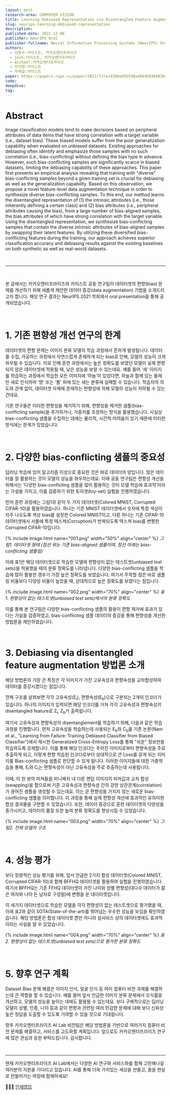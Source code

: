 ```yaml
---
layout: post
research-area: COMPUTER VISION
title: Learning Debiased Representation via Disentangled Feature Augmentation
slug: neurips-learning-debiased-representation
description:
published-date: 2021-12-06
publisher: NeurIPS Oral
publisher-fullname: Neural Information Processing Systems (NeurIPS) Oral
authors:
  - 이정수:카이스트, 카카오엔터프라이즈
  - josh:카이스트, 카카오엔터프라이즈
  - michael:카카오엔터프라이즈
  - 이지현:카이스트
  - 주재걸:카이스트
paper: https://papers.nips.cc/paper/2021/file/d360a502598a4b64b936683b44a5523a-Paper.pdf
code:
deepdive:
tag:
---
```


# Abstract

Image classification models tend to make decisions based on peripheral attributes of data items that have strong correlation with a target variable (i.e., dataset bias). These biased models suffer from the poor generalization capability when evaluated on unbiased datasets. Existing approaches for debiasing often identify and emphasize those samples with no such correlation (i.e., bias-conflicting) without defining the bias type in advance. However, such bias-conflicting samples are significantly scarce in biased datasets, limiting the debiasing capability of these approaches. This paper first presents an empirical analysis revealing that training with "diverse" bias-conflicting samples beyond a given training set is crucial for debiasing as well as the generalization capability. Based on this observation, we propose a novel feature-level data augmentation technique in order to synthesize diverse bias-conflicting samples. To this end, our method learns the disentangled representation of (1) the intrinsic attributes (i.e., those inherently defining a certain class) and (2) bias attributes (i.e., peripheral attributes causing the bias), from a large number of bias-aligned samples, the bias attributes of which have strong correlation with the target variable. Using the disentangled representation, we synthesize bias-conflicting samples that contain the diverse intrinsic attributes of bias-aligned samples by swapping their latent features. By utilizing these diversified bias-conflicting features during the training, our approach achieves superior classification accuracy and debiasing results against the existing baselines on both synthetic as well as real-world datasets.

<br/>

***

<br/>

본 글에서는 카카오엔터프라이즈와 카이스트 공동 연구팀이 데이터셋의 편향(bias) 문제를 개선하기 위해 새롭게 제안한 데이터 증강(data augmentation) 기법을 소개드리고자 합니다. 해당 연구 결과는 NeurIPS 2021 학회에서 oral presentation을 통해 공개되었습니다.

<br/>

# 1. 기존 편향성 개선 연구의 한계

데이터셋의 편향 문제는 이미지 분류 모델의 학습 과정에서 흔하게 발생됩니다. 데이터를 수집, 가공하는 과정에서 자연스럽게 존재하게 되는 bias로 인해, 모델의 성능이 크게 좌우될 수 있습니다. 이로 인해 훈련 과정에서는 높은 정확도를 보였던 모델이 실제 편향되지 않은 데이터셋에 적용될 때, 낮은 성능을 보일 수 있는데요. 예를 들어 ‘새’ 이미지를 학습하는 과정에서 학습한 모든 이미지에 ‘하늘’이 있었다면, 하늘과 함께 있는 물체만 새로 인식하여 ‘땅’ 또는 ‘풀’ 위에 있는 새는 분류에 실패할 수 있습니다. 학습자의 의도와 관계 없이, 데이터셋 자체에 존재하는 편향성에 의해 모델의 성능이 저하될 수 있는건데요.

기존 연구들은 이러한 편향성을 제거하기 위해, 편향성을 제거한 샘플(bias-conflicting sample)을 추가하거나, 가중치를 조정하는 방식을 활용했습니다. 사실상 bias-conflicting 샘플을 수집하는 데에는 물리적, 시간적 어려움이 있기 때문에 이러한 방식에는 한계가 있었습니다.

<br/>

# 2. 다양한 bias-conflicting 샘플의 중요성

딥러닝 학습에 있어 알고리즘 이상으로 중요한 것은 바로 데이터의 양입니다. 많은 데이터를 잘 활용하는 것이 모델의 성능을 좌우하는데요. 이에 공동 연구팀은 편향성 개선을 위해서는 ‘다양한 bias-conficting 샘플을 많이 활용하는 것이 모델 학습에 효과적’이라는 가설을 가지고, 이를 검증하기 위한 토이셋(toy-set) 실험을 진행하였습니다.

먼저 훈련 과정에는 그림1과 같이 두 가지 데이터셋(Colored MNIST, Corrupted CIFAR-10)을 활용하였습니다. 하나는 기존 MNIST 데이터셋에서 숫자에 특정 색상이 자주 나오도록 색상 bias를 설정한 Colored MNIST이고, 다른 하나는 기존 CIFAR-10 데이터셋에서 사물에 특정 텍스쳐(Corruption)가 반복되도록 텍스쳐 bias를 변형한 Corrupted CIFAR-10입니다.

{% include image.html name="001.png" width="50%" align="center" %}
<em class="center">그림1. 데이터셋 형태
(점선 위는 기존 bias-aligned 샘플이며, 점선 아래는 bias-conflicting 샘플임)</em>

아래 표1은 해당 데이터셋으로 학습한 모델에 편향성이 없는 테스트셋(unbiased test sets)을 적용했을 때의 분류 정확도를 나타냅니다. 다양한 bias-conflicting 샘플을 학습에 많이 활용한 경우가 가장 높은 정확도를 보였습니다. 여기서 주목할 점은 바로 샘플링 비율보다 다양성 비율이 높았을 때, 상대적으로 높은 정확도를 보였다는 점입니다.

{% include image.html name="002.png" width="70%" align="center" %}
<em class="center">표1. 편향성이 없는 테스트셋(unbiased test sets)에서의 분류 정확도</em>

이를 통해 본 연구팀은 다양한 bias-conflicting 샘플의 활용이 편향 제거에 효과가 있다는 가설을 검증하였고,  bias-conflicting 샘플 데이터의 증강을 통해 편향성을 개선한 방법론을 제안하였습니다.

<br/>

# 3. Debiasing via disentangled feature augmentation 방법론 소개

해당 방법론의 가장 큰 특징은 각 이미지가 가진 고유속성과 편향속성을 교차합성하여 데이터를 증강시켰다는 점입니다.

전체 구조를 살펴보면 각각 고유속성(E<sub>i</sub>), 편향속성(E<sub>b</sub>)으로 구분되는 2개의 인코더가 있습니다. 하나의 이미지가 입력되면 해당 인코더를 거쳐 각각 고유속성과 편향속성의 disentangled feature로 Z<sub>i</sub>, Z<sub>b</sub>가 출력됩니다.

여기서 고유속성과 편향속성의 disentanglement를 학습하기 위해, 다음과 같은 학습과정을 진행합니다. 먼저 고유속성을 학습하는데 사용되는 E<sub>b</sub>와 C<sub>b</sub>를 기존 논문(Nam et al., "Learning from Failure: Training Debiased Classifier from Biased Classifier")에서 제시한 Generalized Cross-Entropy Loss를 통해 "쉬운" 정보만을 학습하도록 강제합니다. 이를 통해 해당 인코더는 주어진 이미지로부터 편향속성을 주로 추출하게 되고, 이렇게 편향 학습된 인코더로부터 상대적으로 큰 Loss를 갖게 되는 이미지를 Bias-conflicting 샘플로 판단할 수 있게 됩니다. 이러한 이미지들에 대한 가중학습을 통해, E<sub>i</sub>와 C<sub>i</sub>는 편향속성이 아닌 고유속성을 주로 추출하는데 사용됩니다.

이때, 이 한 쌍의 피쳐들을 미니배치 내 다른 랜덤 이미지의 피쳐값과 교차 합성(swapping)을 함으로써 기존 고유속성과 편향속성 간의 강한 상관관계(correlation)가 끊어진 샘플을 생성할 수 있는데요. 이는 곧 편향성을 가지지 않는 새로운 bias-conflicting 샘플을 의미합니다. 이 과정을 통해 실제 편향성 개선에 효과적인 유의미한 합성 결과물을 구현할 수 있었습니다. 또한, 데이터 증강으로 훈련 데이터셋의 다양성을 증가시키고, 데이터의 품질 또한 높여 분류 정확도를 향상시킬 수 있었습니다.

{% include image.html name="003.png" width="70%" align="center" %}
<em class="center">그림2. 전체 모델의 구조</em>

<br/>

# 4. 성능 평가

보다 정량적인 성능 평가를 위해, 앞서 언급한 2가지 합성 데이터셋(Colored MNIST, Corrupted CIFAR-10)과 함께 BFFHQ 데이터셋을 활용하여 실험을 진행하였습니다. 여기서 BFFHQ는 기존 FFHQ 데이터셋이 가진 나이와 성별 편향성(대다수 데이터가 젊은 여자와 나이 든 남자로 구성됨)에 변형을 둔 데이터셋입니다.

이 세가지 데이터셋으로 학습한 모델을 각각 편향성이 없는 테스트셋으로 평가했을 때, 아래 표2와 같이 SOTA(State-of-the-art)를 뛰어넘는 우수한 성능을 보임을 확인하였습니다. 해당 방법론은 합성 데이터셋 뿐만 아니라 실서비스 상의 데이터셋에도 효과적이라는 사실을 알 수 있었습니다.

{% include image.html name="004.png" width="70%" align="center" %}
<em class="center">표2. 편향성이 없는 테스트셋(unbiased test sets)으로 평가한 분류 정확도</em>

<br/>

# 5. 향후 연구 계획

Dataset Bias 문제 해결은 이미지 인식, 얼굴 인식 등 여러 컴퓨터 비전 과제를 해결하는데 큰 역할을 할 수 있습니다. 예를 들어 앞서 언급한 이미지 분류 문제에서 오식률을 개선하고, 모델의 성능을 높이는 데에도 활용될 수 있는데요. 보다 구체적으로는 딥러닝 모델이 성별, 인종, 나이 등과 같이 편향과 관련된 여러 민감한 문제에 대해 보다 신뢰성 높은 정답을 도출할 수 있도록 기여할 수 있을 것으로 기대됩니다.

향후 카카오엔터프라이즈 AI Lab 비전팀은 해당 방법론을 기반으로 여러가지 컴퓨터 비전 문제를 해결하고, 서비스를 고도화할 계획입니다. 앞으로도 카카오엔터프라이즈 연구에 많은 관심과 응원 부탁드립니다. 감사합니다.

<br/>

***

현재 카카오엔터프라이즈 AI Lab에서는 다양한 AI 연구와 서비스화를 함께 고민해나갈 여러분의 지원을 기다리고 있습니다. AI를 통해 더욱 가치있는 세상을 만들고, 꿈을 현실로 만들어가는 여정에 함께하세요!

👨🏻‍💻 [인재영입](http://kko.to/ailab_career)
